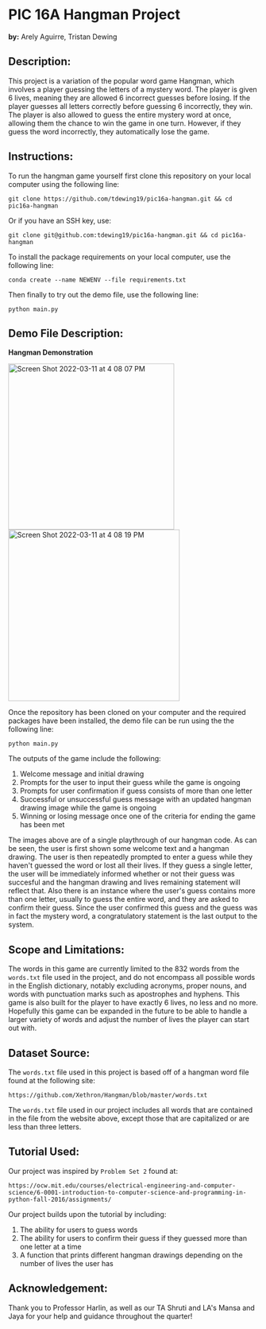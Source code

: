 # PIC 16A Hangman Project

**by:** Arely Aguirre, Tristan Dewing

## Description:

This project is a variation of the popular word game Hangman, which involves a player guessing the letters of a mystery word. The player is given 6 lives, meaning they are allowed 6 incorrect guesses before losing. If the player guesses all letters correctly before guessing 6 incorrectly, they win. The player is also allowed to guess the entire mystery word at once, allowing them the chance to win the game in one turn. However, if they guess the word incorrectly, they automatically lose the game.

## Instructions:

To run the hangman game yourself first clone this repository on your local computer using the following line:

```
git clone https://github.com/tdewing19/pic16a-hangman.git && cd pic16a-hangman
```

Or if you have an SSH key, use:

```
git clone git@github.com:tdewing19/pic16a-hangman.git && cd pic16a-hangman
```

To install the package requirements on your local computer, use the following line:

```
conda create --name NEWENV --file requirements.txt
```

Then finally to try out the demo file, use the following line:

```
python main.py
```

## Demo File Description:
**Hangman Demonstration**    
<p float="left">
  <img width="334" alt="Screen Shot 2022-03-11 at 4 08 07 PM" src="https://user-images.githubusercontent.com/97066669/157994427-e33c81fa-3f73-49f9-8cea-181526a589d0.png">
  <img width="345" alt="Screen Shot 2022-03-11 at 4 08 19 PM" src="https://user-images.githubusercontent.com/97066669/157994429-1038b144-da80-480a-97f8-8e8a4ba54acb.png"> 
</p>

Once the repository has been cloned on your computer and the required packages have been installed, the demo file can be run using the the following line: 

```
python main.py
```
The outputs of the game include the following:
  1. Welcome message and initial drawing
  2. Prompts for the user to input their guess while the game is ongoing
  3. Prompts for user confirmation if guess consists of more than one letter
  4. Successful or unsuccessful guess message with an updated hangman drawing image while the game is ongoing
  5. Winning or losing message once one of the criteria for ending the game has been met

The images above are of a single playthrough of our hangman code. As can be seen, the user is first shown some welcome text and a hangman drawing. The user is then repeatedly prompted to enter a guess while they haven't guessed the word or lost all their lives. If they guess a single letter, the user will be immediately informed whether or not their guess was succesful and the hangman drawing and lives remaining statement will reflect that. Also there is an instance where the user's guess contains more than one letter, usually to guess the entire word, and they are asked to confirm their guess. Since the user confirmed this guess and the guess was in fact the mystery word, a congratulatory statement is the last output to the system.


## Scope and Limitations:

The words in this game are currently limited to the 832 words from the `words.txt` file used in the project, and do not encompass all possible words in the English dictionary, notably excluding acronyms, proper nouns, and words with punctuation marks such as apostrophes and hyphens. This game is also built for the player to have exactly 6 lives, no less and no more. Hopefully this game can be expanded in the future to be able to handle a larger variety of words and adjust the number of lives the player can start out with.

## Dataset Source:

The `words.txt` file used in this project is based off of a hangman word file found at the following site:

```
https://github.com/Xethron/Hangman/blob/master/words.txt
```
The `words.txt` file used in our project includes all words that are contained in the file from the website above, except those that are capitalized or are less than three letters.

## Tutorial Used:

Our project was inspired by `Problem Set 2` found at:

```
https://ocw.mit.edu/courses/electrical-engineering-and-computer-science/6-0001-introduction-to-computer-science-and-programming-in-python-fall-2016/assignments/
```
Our project builds upon the tutorial by including:
  1. The ability for users to guess words
  2. The ability for users to confirm their guess if they guessed more than one letter at a time
  3. A function that prints different hangman drawings depending on the number of lives the user has

## Acknowledgement:

Thank you to Professor Harlin, as well as our TA Shruti and LA's Mansa and Jaya for your help and guidance throughout the quarter!
